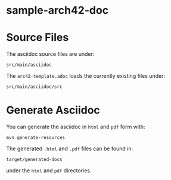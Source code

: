 # sample-arch42-doc
# Source Files
The asciidoc source files are under:

    src/main/asciidoc
    
The `arc42-template.adoc` loads the currently existing files under:

    src/main/asciidoc/src

# Generate Asciidoc
You can generate the asciidoc in `html` and `pdf` form with:

    mvn generate-resources
    
The generated `.html` and `.pdf` files can be found in:

    target/generated-docs
    
under the `html` and `pdf` directories.

